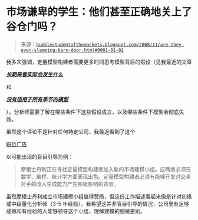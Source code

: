 <!--yml

类别：未分类

日期：2024-05-18 01:02:55

-->

# 市场谦卑的学生：他们甚至正确地关上了谷仓门吗？

> 来源：[`humblestudentofthemarkets.blogspot.com/2008/11/are-they-even-slamming-barn-door.html#0001-01-01`](https://humblestudentofthemarkets.blogspot.com/2008/11/are-they-even-slamming-barn-door.html#0001-01-01)

我多次强调，定量模型构建者需要更多时间思考模型背后的假设（见我最近的文章

***[长期来看实际会发生什么](http://humblestudentofthemarkets.blogspot.com/2008/10/what-actually-happens-in-the-long-run.html)***

和

***[没有适用于所有季节的模型](http://humblestudentofthemarkets.blogspot.com/2008/11/there-are-no-models-for-all-seasons.html)***

）。分析师需要了解在哪些条件下这些假设成立，以及哪些条件下模型会彻底失效。

虽然这个评论不是针对任何特定公司，我最近看到了这个

[职位广告](http://www.quantster.com/job1972.html)

以可能出现的盲目引导为例：

> 摩根士丹利正在寻找定量模型构建者加入新的市场建模小组。应聘者必须在数学、编程、统计学方面表现出色。定量模型构建者必须有能够开发对交易对手的收入生成能力产生积极影响的背景。

虽然摩根士丹利成立市场建模小组值得赞扬，但这份工作描述看起来像是针对初级或中级量化分析师（3-5 年经验）。我希望这并非盲目引导的情况，公司里有足够成熟和有经验的人能够领导这个小组，理解建模的细微差别。
